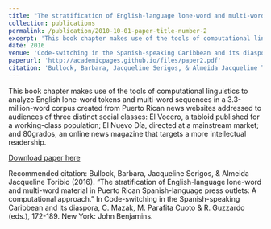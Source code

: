 ```yaml
---
title: "The stratification of English-language lone-word and multi-word material in Puerto Rican Spanish-language press outlets: A computational approach"
collection: publications
permalink: /publication/2010-10-01-paper-title-number-2
excerpt: 'This book chapter makes use of the tools of computational linguistics to analyze  English lone-word tokens and multi-word sequences in a 3.3-million-word corpus created from Puerto Rican news websites addressed to audiences of three distinct social classes: El Vocero, a tabloid published for a working-class population; El Nuevo Día, directed at a mainstream market; and 80grados, an online news magazine that targets a more intellectual readership. '
date: 2016
venue: 'Code-switching in the Spanish-speaking Caribbean and its diaspora'
paperurl: 'http://academicpages.github.io/files/paper2.pdf'
citation: 'Bullock, Barbara, Jacqueline Serigos, & Almeida Jacqueline Toribio (2016). &quot;Paper Title Number 2.&quot; <i>Journal 1</i>. 1(2).'
---
```

This book chapter makes use of the tools of computational linguistics to analyze  English lone-word tokens and multi-word sequences in a 3.3-million-word corpus created from Puerto Rican news websites addressed to audiences of three distinct social classes: El Vocero, a tabloid published for a working-class population; El Nuevo Día, directed at a mainstream market; and 80grados, an online news magazine that targets a more intellectual readership.

[Download paper here](http://academicpages.github.io/files/paper2.pdf)

Recommended citation: Bullock, Barbara, Jacqueline Serigos, & Almeida Jacqueline Toribio (2016). “The stratification of English-language lone-word and multi-word material in Puerto Rican Spanish-language press outlets: A computational approach.” In Code-switching in the Spanish-speaking Caribbean and its diaspora, C. Mazak, M. Parafita Cuoto & R. Guzzardo (eds.), 172-189. New York: John Benjamins.


